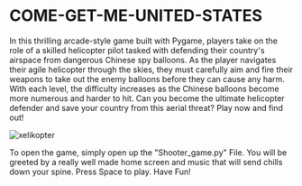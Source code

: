 # COME-GET-ME-UNITED-STATES
In this thrilling arcade-style game built with Pygame, players take on the role of a skilled helicopter pilot tasked with defending their country's airspace from dangerous Chinese spy balloons. As the player navigates their agile helicopter through the skies, they must carefully aim and fire their weapons to take out the enemy balloons before they can cause any harm. With each level, the difficulty increases as the Chinese balloons become more numerous and harder to hit. Can you become the ultimate helicopter defender and save your country from this aerial threat? Play now and find out!

![xelikopter](https://user-images.githubusercontent.com/106014753/229339200-280aeaeb-6f6f-40b0-ade8-d9ab7b83eb37.png)

To open the game, simply open up the "Shooter_game.py" File.
You will be greeted by a really well made home screen and music that will send chills down your spine.
Press Space to play.
Have Fun!
